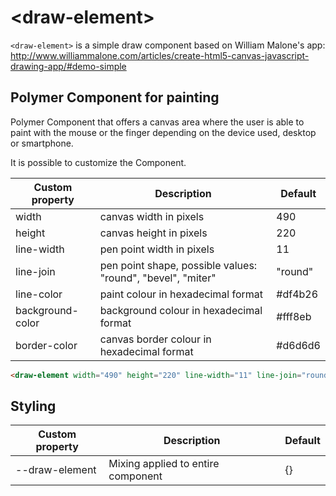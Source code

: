 # \<draw-element\>

`<draw-element>` is a simple draw component based on William Malone's app:
http://www.williammalone.com/articles/create-html5-canvas-javascript-drawing-app/#demo-simple

## Polymer Component for painting

Polymer Component that offers a canvas area where the user is able to paint with the mouse or the finger
depending on the device used, desktop or smartphone.

It is possible to customize the Component.

 Custom property | Description | Default
-----------------|-------------|---------
width | canvas width in pixels | 490
height | canvas height in pixels | 220
line-width | pen point width in pixels | 11
line-join | pen point shape, possible values: "round", "bevel", "miter" | "round"
line-color | paint colour in hexadecimal format | #df4b26
background-color | background colour in hexadecimal format | #fff8eb
border-color | canvas border colour in hexadecimal format | #d6d6d6

```html
<draw-element width="490" height="220" line-width="11" line-join="round" line-color="#df4b26" background-color="#fff8eb" border-color="#d6d6d6"></draw-element>
```

## Styling

 Custom property | Description | Default
-----------------|-------------|---------
--draw-element | Mixing applied to entire component | {}